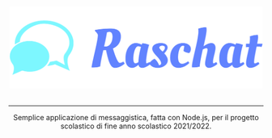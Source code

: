 <div align="center">
 <img src="https://github.com/gmarck04/Raschat/blob/main/Loghi/logo_large.png" width="500">
  <br><br>  
  <hr align=”left” size=”1″ width=”300″ color=”red” noshade>
  <p> Semplice applicazione di messaggistica, fatta con Node.js, per il progetto scolastico di fine anno scolastico 2021/2022. </p>
</div>
